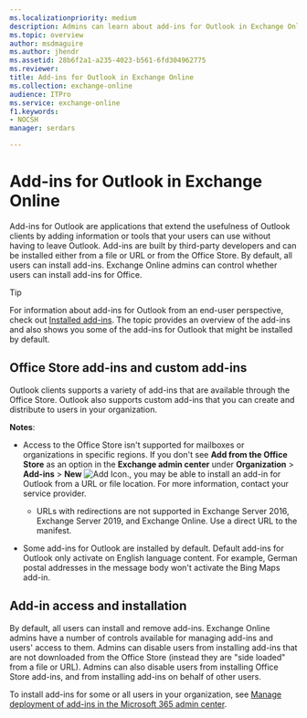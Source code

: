 ```yaml
---
ms.localizationpriority: medium
description: Admins can learn about add-ins for Outlook in Exchange Online.
ms.topic: overview
author: msdmaguire
ms.author: jhendr
ms.assetid: 28b6f2a1-a235-4023-b561-6fd304962775
ms.reviewer: 
title: Add-ins for Outlook in Exchange Online
ms.collection: exchange-online
audience: ITPro
ms.service: exchange-online
f1.keywords:
- NOCSH
manager: serdars

---
```


# Add-ins for Outlook in Exchange Online

Add-ins for Outlook are applications that extend the usefulness of Outlook clients by adding information or tools that your users can use without having to leave Outlook. Add-ins are built by third-party developers and can be installed either from a file or URL or from the Office Store. By default, all users can install add-ins. Exchange Online admins can control whether users can install add-ins for Office.

> [!TIP]
> For information about add-ins for Outlook from an end-user perspective, check out [Installed add-ins](https://support.microsoft.com/office/a61762b7-7a82-47bd-b14e-bbc15eaeb70f). The topic provides an overview of the add-ins and also shows you some of the add-ins for Outlook that might be installed by default.

## Office Store add-ins and custom add-ins

Outlook clients supports a variety of add-ins that are available through the Office Store. Outlook also supports custom add-ins that you can create and distribute to users in your organization.

**Notes**:

- Access to the Office Store isn't supported for mailboxes or organizations in specific regions. If you don't see **Add from the Office Store** as an option in the **Exchange admin center** under **Organization** \> **Add-ins** \> **New** ![Add Icon.](../../media/ITPro_EAC_AddIcon.gif), you may be able to install an add-in for Outlook from a URL or file location. For more information, contact your service provider.
  - URLs with redirections are not supported in Exchange Server 2016, Exchange Server 2019, and Exchange Online. Use a direct URL to the manifest.

- Some add-ins for Outlook are installed by default. Default add-ins for Outlook only activate on English language content. For example, German postal addresses in the message body won't activate the Bing Maps add-in.

## Add-in access and installation

By default, all users can install and remove add-ins. Exchange Online admins have a number of controls available for managing add-ins and users' access to them. Admins can disable users from installing add-ins that are not downloaded from the Office Store (instead they are "side loaded" from a file or URL). Admins can also disable users from installing Office Store add-ins, and from installing add-ins on behalf of other users.

To install add-ins for some or all users in your organization, see [Manage deployment of add-ins in the Microsoft 365 admin center](/microsoft-365/admin/manage/manage-deployment-of-add-ins).

